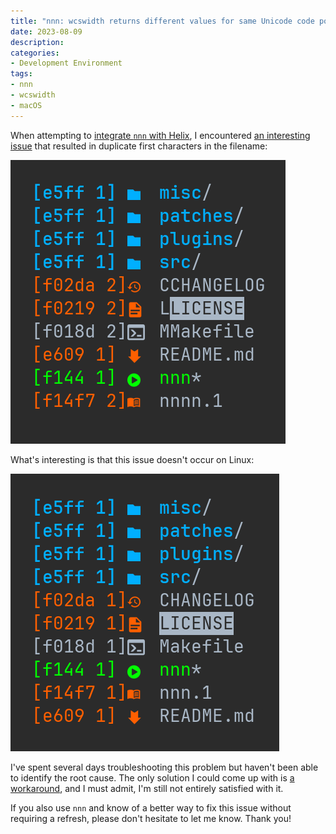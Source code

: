 ```yaml
---
title: "nnn: wcswidth returns different values for same Unicode code point between macOS and Linux"
date: 2023-08-09
description:
categories:
- Development Environment
tags:
- nnn
- wcswidth
- macOS
---
```

When attempting to [integrate `nnn` with Helix](/2023/08/02/file-tree-workaround-for-helix.md), I encountered [an interesting issue](https://github.com/jarun/nnn/issues/1692) that resulted in duplicate first characters in the filename:

![nnn duplicate first character in the filename on macOS](/2023/08/09/nnn-duplicate-first-char-macOS.png)

What's interesting is that this issue doesn't occur on Linux:

![nnn on Linux](/2023/08/09/nnn-linux.png)

I've spent several days troubleshooting this problem but haven't been able to identify the root cause.
The only solution I could come up with is [a workaround](https://github.com/jarun/nnn/pull/1711), and I must admit, I'm still not entirely satisfied with it.

If you also use `nnn` and know of a better way to fix this issue without requiring a refresh, please don't hesitate to let me know. Thank you!